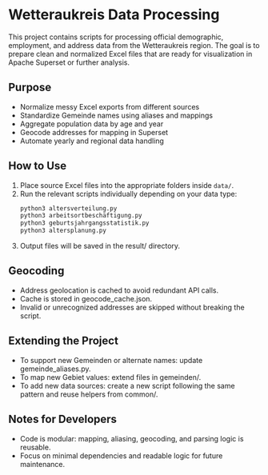# Wetteraukreis Data Processing

This project contains scripts for processing official demographic, employment, and address data from the Wetteraukreis region. The goal is to prepare clean and normalized Excel files that are ready for visualization in Apache Superset or further analysis.

## Purpose

- Normalize messy Excel exports from different sources
- Standardize Gemeinde names using aliases and mappings
- Aggregate population data by age and year
- Geocode addresses for mapping in Superset
- Automate yearly and regional data handling

## How to Use

1. Place source Excel files into the appropriate folders inside `data/`.
2. Run the relevant scripts individually depending on your data type:
   ```bash
   python3 altersverteilung.py
   python3 arbeitsortbeschäftigung.py
   python3 geburtsjahrgangsstatistik.py
   python3 altersplanung.py

3. Output files will be saved in the result/ directory.

## Geocoding
 - Address geolocation is cached to avoid redundant API calls.
 - Cache is stored in geocode_cache.json.
 - Invalid or unrecognized addresses are skipped without breaking the script.

## Extending the Project
 - To support new Gemeinden or alternate names: update gemeinde_aliases.py.
 - To map new Gebiet values: extend files in gemeinden/.
 - To add new data sources: create a new script following the same pattern and reuse helpers from common/.

## Notes for Developers
 - Code is modular: mapping, aliasing, geocoding, and parsing logic is reusable.
 - Focus on minimal dependencies and readable logic for future maintenance.